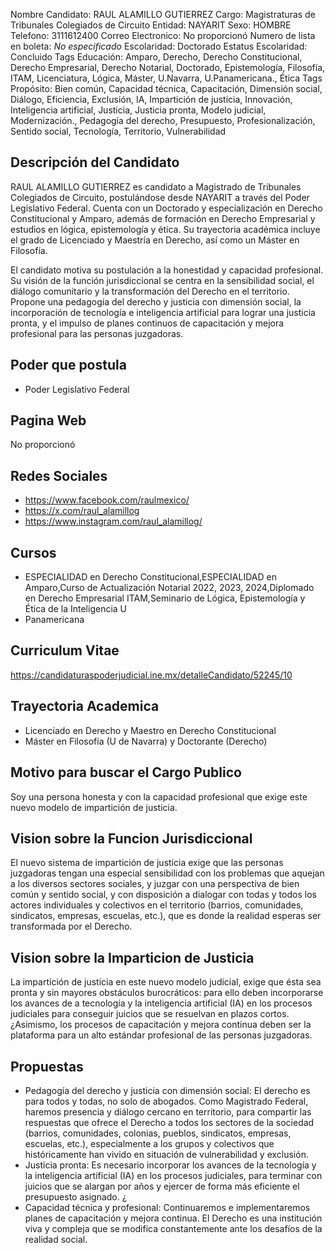 Nombre Candidato: RAUL ALAMILLO GUTIERREZ
Cargo: Magistraturas de Tribunales Colegiados de Circuito
Entidad: NAYARIT
Sexo: HOMBRE
Telefono: 3111612400
Correo Electronico: No proporcionó
Numero de lista en boleta: *No especificado*
Escolaridad: Doctorado
Estatus Escolaridad: Concluido
Tags Educación: Amparo, Derecho, Derecho Constitucional, Derecho Empresarial, Derecho Notarial, Doctorado, Epistemología, Filosofía, ITAM, Licenciatura, Lógica, Máster, U.Navarra, U.Panamericana., Ética
Tags Propósito: Bien común, Capacidad técnica, Capacitación, Dimensión social, Diálogo, Eficiencia, Exclusión, IA, Impartición de justicia, Innovación, Inteligencia artificial, Justicia, Justicia pronta, Modelo judicial, Modernización., Pedagogía del derecho, Presupuesto, Profesionalización, Sentido social, Tecnología, Territorio, Vulnerabilidad


## Descripción del Candidato 

RAUL ALAMILLO GUTIERREZ es candidato a Magistrado de Tribunales Colegiados de Circuito, postulándose desde NAYARIT a través del Poder Legislativo Federal. Cuenta con un Doctorado y especialización en Derecho Constitucional y Amparo, además de formación en Derecho Empresarial y estudios en lógica, epistemología y ética. Su trayectoria académica incluye el grado de Licenciado y Maestría en Derecho, así como un Máster en Filosofía.

El candidato motiva su postulación a la honestidad y capacidad profesional. Su visión de la función jurisdiccional se centra en la sensibilidad social, el diálogo comunitario y la transformación del Derecho en el territorio. Propone una pedagogía del derecho y justicia con dimensión social, la incorporación de tecnología e inteligencia artificial para lograr una justicia pronta, y el impulso de planes continuos de capacitación y mejora profesional para las personas juzgadoras.


## Poder que postula

- Poder Legislativo Federal


## Pagina Web

No proporcionó


## Redes Sociales

- https://www.facebook.com/raulmexico/
- https://x.com/raul_alamillog
- https://www.instagram.com/raul_alamillog/


## Cursos

- ESPECIALIDAD en Derecho Constitucional,ESPECIALIDAD en Amparo,Curso de Actualización Notarial 2022, 2023, 2024,Diplomado en Derecho Empresarial ITAM,Seminario de Lógica, Epistemología y Ética de la Inteligencia U
- Panamericana


## Curriculum Vitae

https://candidaturaspoderjudicial.ine.mx/detalleCandidato/52245/10


## Trayectoria Academica

- Licenciado en Derecho y Maestro en Derecho Constitucional
- Máster en Filosofía (U de Navarra) y Doctorante (Derecho)


## Motivo para buscar el Cargo Publico

Soy una persona honesta y con la capacidad profesional que exige este nuevo modelo de impartición de justicia.


## Vision sobre la Funcion Jurisdiccional

El nuevo sistema de impartición de justicia exige que las personas juzgadoras tengan una especial sensibilidad con los problemas que aquejan a los diversos sectores sociales, y juzgar con una perspectiva de bien común y sentido social, y con disposición a dialogar con todas y todos los actores individuales y colectivos en el territorio (barrios, comunidades, sindicatos, empresas, escuelas, etc.), que es donde la realidad esperas ser transformada por el Derecho.


## Vision sobre la Imparticion de Justicia

La impartición de justicia en este nuevo modelo judicial, exige que ésta sea pronta y sin mayores obstáculos burocráticos: para ello deben incorporarse los avances de a tecnología y la inteligencia artificial (IA) en los procesos judiciales para conseguir juicios que se resuelvan en plazos cortos. ¿Asimismo, los procesos de capacitación y mejora continua deben ser la plataforma para un alto estándar profesional de las personas juzgadoras.


## Propuestas

- Pedagogía del derecho y justicia con dimensión social: El derecho es para todos y todas, no solo de abogados. Como Magistrado Federal, haremos presencia y diálogo cercano en territorio, para compartir las respuestas que ofrece el Derecho a todos los sectores de la sociedad (barrios, comunidades, colonias, pueblos, sindicatos, empresas, escuelas, etc.), especialmente a los grupos y colectivos que históricamente han vivido en situación de vulnerabilidad y exclusión.
- Justicia pronta: Es necesario incorporar los avances de la tecnología y la inteligencia artificial (IA) en los procesos judiciales, para terminar con juicios que se alargan por años y ejercer de forma más eficiente el presupuesto asignado. ¿
- Capacidad técnica y profesional: Continuaremos e implementaremos planes de capacitación y mejora continua. El Derecho es una institución viva y compleja que se modifica constantemente ante los desafíos de la realidad social.

